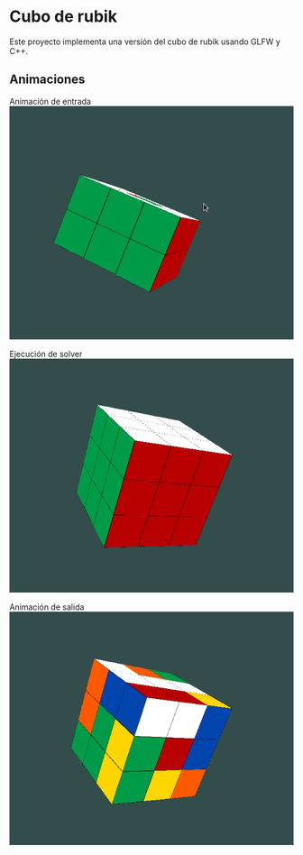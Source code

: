 # Cubo de rubik
Este proyecto implementa una versión del cubo de rubik usando GLFW y C++.

## Animaciones
Animación de entrada
![intro](readme-resources/Intro.gif)

Ejecución de solver
![solver](readme-resources/Solver.gif)

Animación de salida
![ending](readme-resources/Ending.gif)
